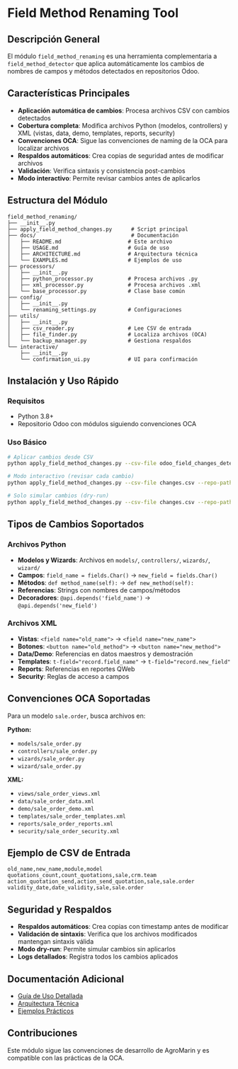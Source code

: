 # Field Method Renaming Tool

## Descripción General

El módulo `field_method_renaming` es una herramienta complementaria a `field_method_detector` que aplica automáticamente los cambios de nombres de campos y métodos detectados en repositorios Odoo.

## Características Principales

- **Aplicación automática de cambios**: Procesa archivos CSV con cambios detectados
- **Cobertura completa**: Modifica archivos Python (modelos, controllers) y XML (vistas, data, demo, templates, reports, security)
- **Convenciones OCA**: Sigue las convenciones de naming de la OCA para localizar archivos
- **Respaldos automáticos**: Crea copias de seguridad antes de modificar archivos
- **Validación**: Verifica sintaxis y consistencia post-cambios
- **Modo interactivo**: Permite revisar cambios antes de aplicarlos

## Estructura del Módulo

```
field_method_renaming/
├── __init__.py
├── apply_field_method_changes.py      # Script principal
├── docs/                              # Documentación
│   ├── README.md                     # Este archivo
│   ├── USAGE.md                      # Guía de uso
│   ├── ARCHITECTURE.md               # Arquitectura técnica
│   └── EXAMPLES.md                   # Ejemplos de uso
├── processors/
│   ├── __init__.py
│   ├── python_processor.py           # Procesa archivos .py
│   ├── xml_processor.py              # Procesa archivos .xml
│   └── base_processor.py             # Clase base común
├── config/
│   ├── __init__.py
│   └── renaming_settings.py          # Configuraciones
├── utils/
│   ├── __init__.py
│   ├── csv_reader.py                 # Lee CSV de entrada
│   ├── file_finder.py                # Localiza archivos (OCA)
│   └── backup_manager.py             # Gestiona respaldos
└── interactive/
    ├── __init__.py
    └── confirmation_ui.py            # UI para confirmación
```

## Instalación y Uso Rápido

### Requisitos
- Python 3.8+
- Repositorio Odoo con módulos siguiendo convenciones OCA

### Uso Básico
```bash
# Aplicar cambios desde CSV
python apply_field_method_changes.py --csv-file odoo_field_changes_detected.csv --repo-path /path/to/odoo

# Modo interactivo (revisar cada cambio)
python apply_field_method_changes.py --csv-file changes.csv --repo-path /path/to/odoo --interactive

# Solo simular cambios (dry-run)
python apply_field_method_changes.py --csv-file changes.csv --repo-path /path/to/odoo --dry-run
```

## Tipos de Cambios Soportados

### Archivos Python
- **Modelos y Wizards**: Archivos en `models/`, `controllers/`, `wizards/`, `wizard/`
- **Campos**: `field_name = fields.Char()` → `new_field = fields.Char()`
- **Métodos**: `def method_name(self):` → `def new_method(self):`
- **Referencias**: Strings con nombres de campos/métodos
- **Decoradores**: `@api.depends('field_name')` → `@api.depends('new_field')`

### Archivos XML
- **Vistas**: `<field name="old_name">` → `<field name="new_name">`
- **Botones**: `<button name="old_method">` → `<button name="new_method">`
- **Data/Demo**: Referencias en datos maestros y demostración
- **Templates**: `t-field="record.field_name"` → `t-field="record.new_field"`
- **Reports**: Referencias en reportes QWeb
- **Security**: Reglas de acceso a campos

## Convenciones OCA Soportadas

Para un modelo `sale.order`, busca archivos en:

**Python:**
- `models/sale_order.py`
- `controllers/sale_order.py`
- `wizards/sale_order.py`
- `wizard/sale_order.py`

**XML:**
- `views/sale_order_views.xml`
- `data/sale_order_data.xml`
- `demo/sale_order_demo.xml`
- `templates/sale_order_templates.xml`
- `reports/sale_order_reports.xml`
- `security/sale_order_security.xml`

## Ejemplo de CSV de Entrada

```csv
old_name,new_name,module,model
quotations_count,count_quotations,sale,crm.team
action_quotation_send,action_send_quotation,sale,sale.order
validity_date,date_validity,sale,sale.order
```

## Seguridad y Respaldos

- **Respaldos automáticos**: Crea copias con timestamp antes de modificar
- **Validación de sintaxis**: Verifica que los archivos modificados mantengan sintaxis válida
- **Modo dry-run**: Permite simular cambios sin aplicarlos
- **Logs detallados**: Registra todos los cambios aplicados

## Documentación Adicional

- [Guía de Uso Detallada](USAGE.md)
- [Arquitectura Técnica](ARCHITECTURE.md)
- [Ejemplos Prácticos](EXAMPLES.md)

## Contribuciones

Este módulo sigue las convenciones de desarrollo de AgroMarin y es compatible con las prácticas de la OCA.